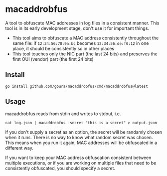 # macaddrobfus
A tool to obfuscate MAC addresses in log files in a consistent manner.
This tool is in its early development stage, don't use it for important things.

- This tool aims to obfuscate a MAC address consistently throughout the same file: if `12:34:56:78:9a:bc` becomes `12:34:56:de:f0:12` in one place, it should be consistently so in other places
- This tool touches only the NIC part (the last 24 bits) and preserves the first OUI (vendor) part (the first 24 bits)

## Install
```
go install github.com/goura/macaddrobfus/cmd/macaddrobfus@latest
```

## Usage
macaddrobfus reads from stdin and writes to stdout, i.e.
```
cat log.json | macaddrobfus -secret "this is a secret" > output.json
```

If you don't supply a secret as an option, the secret will be randamly chosen when it runs. There is no way to know what random secret was chosen.
This means when you run it again, MAC addresses will be obfuscated in a different way.

If you want to keep your MAC address obfuscation consistent between multiple executions, or if you are working on multiple files that need to be consistently obfuscated, you should specify a secret.
